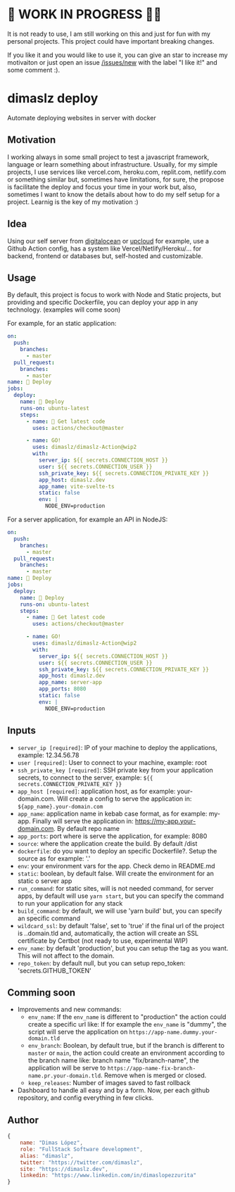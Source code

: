 # 🚨 WORK IN PROGRESS 👨‍💻
It is not ready to use, I am still working on this and just for fun with my personal projects. This project could have important breaking changes.

If you like it and you would like to use it, you can give an star to increase my motivaiton or just open an issue [/issues/new](/issues/new) with the label "I like it!" and some comment :).

# dimaslz deploy
<!-- start description -->
Automate deploying websites in server with docker
<!-- end description -->

## Motivation
I working always in some small project to test a javascript framework, language or learn something about infrastructure. Usually, for my simple projects, I use services like vercel.com, heroku.com, replit.com, netlify.com or something similar but, sometimes have limitations, for sure, the propose is facilitate the deploy and focus your time in your work but, also, sometimes I want to know the details about how to do my self setup for a project. Learnig is the key of my motivation :)

## Idea
Using our self server from [digitalocean](https://m.do.co/c/60a82dd823ee) or [upcloud](https://upcloud.com/signup/?promo=9699PJ) for example, use a Github Action config, has a system like Vercel/Netlify/Heroku/... for backend, frontend or databases but, self-hosted and customizable.

## Usage
By default, this project is focus to work with Node and Static projects, but providing and specific Dockerfile, you can deploy your app in any technology. (examples will come soon)

For example, for an static application:
```yml
on:
  push:
    branches:
      - master
  pull_request:
    branches:
      - master
name: 🚀 Deploy
jobs:
  deploy:
    name: 🎉 Deploy
    runs-on: ubuntu-latest
    steps:
      - name: 🚚 Get latest code
        uses: actions/checkout@master

      - name: GO!
        uses: dimaslz/dimaslz-Action@wip2
        with:
          server_ip: ${{ secrets.CONNECTION_HOST }}
          user: ${{ secrets.CONNECTION_USER }}
          ssh_private_key: ${{ secrets.CONNECTION_PRIVATE_KEY }}
          app_host: dimaslz.dev
          app_name: vite-svelte-ts
          static: false
          env: |
            NODE_ENV=production
```


For a server application, for example an API in NodeJS:
```yml
on:
  push:
    branches:
      - master
  pull_request:
    branches:
      - master
name: 🚀 Deploy
jobs:
  deploy:
    name: 🎉 Deploy
    runs-on: ubuntu-latest
    steps:
      - name: 🚚 Get latest code
        uses: actions/checkout@master

      - name: GO!
        uses: dimaslz/dimaslz-Action@wip2
        with:
          server_ip: ${{ secrets.CONNECTION_HOST }}
          user: ${{ secrets.CONNECTION_USER }}
          ssh_private_key: ${{ secrets.CONNECTION_PRIVATE_KEY }}
          app_host: dimaslz.dev
          app_name: server-app
          app_ports: 8080
          static: false
          env: |
            NODE_ENV=production
```

## Inputs
<!-- start inputs -->
- `server_ip [required]`: IP of your machine to deploy the applications, example: 12.34.56.78
- `user [required]`: User to connect to your machine, example: root
- `ssh_private_key [required]`: SSH private key from your application secrets, to connect to the server, example: `${{ secrets.CONNECTION_PRIVATE_KEY }}`
- `app_host [required]`: application host, as for example: your-domain.com. Will create a config to serve the application in: `${app_name}.your-domain.com`
- `app_name`: application name in kebab case format, as for example: my-app. Finally will serve the application in: https://my-app.your-domain.com. By default repo name
- `app_ports`: port where is serve the application, for example: 8080
- `source`: where the application create the build. By default /dist
- `dockerfile`: do you want to deploy an specific Dockerfile?. Setup the source as for example: '.'
- `env`: your environment vars for the app. Check demo in README.md
- `static`: boolean, by default false. Will create the environment for an static o server app
- `run_command`: for static sites, will is not needed command, for server apps, by default will use `yarn start`, but you can specify the command to run your application for any stack
- `build_command`: by default, we will use 'yarn build' but, you can specify an specific command
- `wildcard_ssl`: by default 'false', set to 'true' if the final url of the project is *.*.domain.tld and, automatically, the action will create an SSL certificate by Certbot (not ready to use, experimental WIP)
- `env_name`: by default 'production', but you can setup the tag as you want. This will not affect to the domain.
- `repo_token`: by default null, but you can setup repo_token: 'secrets.GITHUB_TOKEN'
<!-- end inputs -->

## Comming soon
- Improvements and new commands:
  - `env_name`: If the `env_name` is different to "production" the action could create a specific url like: If for example the `env_name` is "dummy", the script will serve the application on `https://app-name.dummy.your-domain.tld`
  - `env_branch`: Boolean, by default true, but if the branch is different to `master` or `main`, the action could create an environment according to the branch name like: branch name "fix/branch-name", the application will be serve to `https://app-name-fix-branch-name.pr.your-domain.tld`. Remove when is merged or closed.
  - `keep_releases`: Number of images saved to fast rollback
- Dashboard to handle all easy and by a form. Now, per each github repository, and config everything in few clicks.

## Author

```js
{
	name: "Dimas López",
	role: "FullStack Software development",
	alias: "dimaslz",
	twitter: "https://twitter.com/dimaslz",
	site: "https://dimaslz.dev",
	linkedin: "https://www.linkedin.com/in/dimaslopezzurita"
}
```
